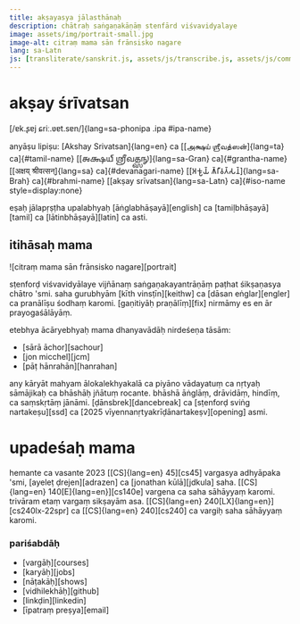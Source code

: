 ```yaml
---
title: akṣayasya jālasthānaḥ
description: chātraḥ saṅgaṇakāṇāṃ stenfārd viśvavidyalaye
image: assets/img/portrait-small.jpg
image-alt: citraṃ mama sān frānsisko nagare
lang: sa-Latn
js: [transliterate/sanskrit.js, assets/js/transcribe.js, assets/js/common.js]
---
```


# akṣay śrīvatsan

[/ɐk.ʂɐj ɕriː.ʋɐt.sɐn/]{lang=sa-phonipa .ipa #ipa-name}

anyāṣu lipiṣu: [Akshay Srivatsan]{lang=en} ca [[அக்ஷய் ஶ்ரீவத்ஸன்]{lang=ta}
ca]{#tamil-name} [[𑌅𑌕𑍍𑌷𑌯𑍍 𑌶𑍍𑌰𑍀𑌵𑌤𑍍𑌸𑌨𑍍]{lang=sa-Gran} ca]{#grantha-name} [[अक्षय्
श्रीवत्सन्]{lang=sa} ca]{#devanagari-name} [[𑀅𑀓𑁆𑀱𑀬𑁆 𑀰𑁆𑀭𑀻𑀯𑀢𑁆𑀲𑀦𑁆]{lang=sa-Brah}
ca]{#brahmi-name} [[akṣay srīvatsan]{lang=sa-Latn} ca]{#iso-name
style=display:none}

eṣaḥ jālapṛṣṭha upalabhyaḥ [āṅglabhāṣayā][english] ca [tamiḷbhāṣayā][tamil] ca
[lātinbhāṣayā][latin] ca asti.

<div id="scripts" style="display:none">
<label for="script">**lipiṃ cino—**</label>
<select lang="sa-Latn" name="script" id="script">
<!-- filled from JS -->
</select>
</div>

## itihāsaḥ mama

![citraṃ mama sān frānsisko nagare][portrait]

sṭenforḍ viśvavidyālaye vijñānaṃ saṅgaṇakayantrāṇāṃ paṭhat śikṣaṇasya chātro
'smi. saha gurubhyām [kīth vinsṭīn][keithw] ca [dāsan eṅglar][engler] ca
pranālīṣu śodhaṃ karomi. [gaṇitiyāḥ praṇālīṃ][fix] nirmāmy es en ār
prayogaśālāyāṃ.

etebhya ācāryebhyaḥ mama dhanyavādāḥ nirdeśeṇa tāsām:

-   [sārā āchor][sachour]
-   [jon micchel][jcm]
-   [pāṭ hānrahān][hanrahan]

any kāryāt mahyam ālokalekhyakalā ca piyāno vādayatuṃ ca nṛtyaḥ sāmājikaḥ ca
bhāshāḥ jñātuṃ rocante. bhāshā āṅglāṃ, drāvidāṃ, hindīṃ, ca saṃskṛtāṃ jānāmi.
[ḍānsbrek][dancebreak] ca [sṭenforḍ sviṅg nartakeṣu][ssd] ca [2025
vīyennanṛtyakrīḍānartakeṣv][opening] asmi.

# upadeśaḥ mama

hemante ca vasante 2023 [[CS]{lang=en} 45][cs45] vargasya adhyāpaka 'smi,
[ayeleṭ ḍrejen][adrazen] ca [jonathan kūlā][jdkula] saha. [[CS]{lang=en}
140[E]{lang=en}][cs140e] vargena ca saha sāhāyyaṃ karomi. trivāram etaṃ vargaṃ
sikṣayām asa. [[CS]{lang=en} 240[LX]{lang=en}][cs240lx-22spr] ca [[CS]{lang=en}
240][cs240] ca vargiḥ saha sāhāyyaṃ karomi.

### pariśabdāḥ

-   [vargāḥ][courses]
-   [karyāḥ][jobs]
-   [nāṭakāḥ][shows]
-   [vidhilekhāḥ][github]
-   [linkḍin][linkedin]
-   [īpatraṃ preṣya][email]

<script>
var replacement_words = {
    akshay: 'Akshay',
    shreevatsan: 'Srivatsan',
    ayelet: 'Ayelet',
    drejen: 'Drazen',
    jonathan: 'Jonathan',
    koolaa: 'Kula',
    keeth: 'Keith',
    vinsteen: 'Winstein',
    daasan: 'Dawson',
    englar: 'Engler',
    saaraa: 'Sara',
    aachor: 'Achour',
    jon: 'John',
    micchel: 'Mitchell',
    paat: 'Pat',
    haanrahaan: 'Hanrahan',
    linkdin: 'LinkedIn',
    eepatram: 'e-patram',
};

setup(
    document.getElementById("scripts"),
    document.getElementById("script"),
    [
        ["lātin", "iso", "sa-Latn", null],
        ["devanāgarī", "devanagari", "sa", mapping.to_devanagari],
        ["tamiḻ", "tamil", "sa-Taml", mapping.to_tamil],
        ["tamiḻ-grantha", "tamil-grantha", "sa-Xaaa", mapping.to_tamil_grantha],
        ["grantha", "grantha", "sa-Gran", mapping.to_grantha],
        ["brāhmī", "brahmi", "sa-Brah", mapping.to_brahmi],
        <!-- ["śāradā", "sharada", "sa-Shrd", mapping.to_sharada], -->
        ["sarvadeśīya", "ipa", "sa-phonipa", mapping.to_ipa],
        ["āṅglabhāśā", "anglabhasha", "sa-Latn", mapping.to_english],
    ]
);
</script>
